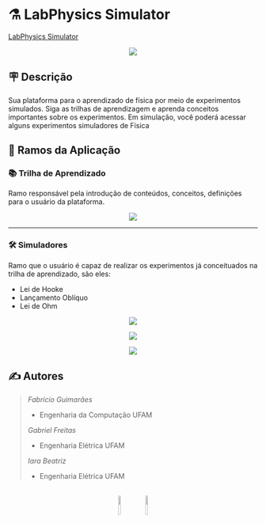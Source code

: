 # ⚗️ LabPhysics Simulator 

<a href="https://lab-physics.herokuapp.com/" target="_blank"> LabPhysics Simulator</a>



<p align="center">
  <img src="https://user-images.githubusercontent.com/65060013/168405354-27be18d0-d280-454e-a841-df42b53fb80f.png">
</p>

## 🪧 Descrição
Sua plataforma para o aprendizado de física por meio de experimentos simulados. Siga as trilhas de aprendizagem e aprenda conceitos importantes sobre os experimentos. Em simulação, você poderá acessar alguns experimentos simuladores de Física


## 🌳 Ramos da Aplicação

### 📚 Trilha de Aprendizado
Ramo responsável pela introdução de conteúdos, conceitos, definições para o usuário da plataforma.

<p align="center">
  <img src="https://user-images.githubusercontent.com/65060013/168405749-b23bd190-aeea-4e1f-917e-0fed1e119eb1.gif">
</p>






<hr>

### 🛠️ Simuladores
Ramo que o usuário é capaz de realizar os experimentos já conceituados na trilha de aprendizado, são eles:

- Lei de Hooke
- Lançamento Oblíquo
- Lei de Ohm



<p align="center">
  <img src="https://user-images.githubusercontent.com/65060013/168405920-6014e6c0-7625-46cc-91c1-8d94469ffeb4.gif">
</p>

<p align="center">
  <img src="https://user-images.githubusercontent.com/65060013/168406071-e098f776-8ce1-4f19-be2e-9c94fc84fd53.gif">
</p>

<p align="center">
  <img src="https://user-images.githubusercontent.com/65060013/168406223-91fe3698-8231-4083-85ba-2fecd61ec912.gif">
</p>




## ✍️ Autores

> *Fabrício Guimarães* 
> - Engenharia da Computação UFAM 
> 
>
> *Gabriel Freitas*
> - Engenharia Elétrica UFAM
> 
>
> *Iara Beatriz* 
> - Engenharia Elétrica UFAM
>



<p align="center">
  <br>
  <img src="https://user-images.githubusercontent.com/65060013/156955108-35069a93-3c6e-4e07-abf8-dfd5f3a443bb.png" style="width:10%">
    <img src="https://user-images.githubusercontent.com/65060013/156952397-8edfe44c-edfc-406c-bfb0-87f7a5e73e0b.png" style="width:10%">
</p>



